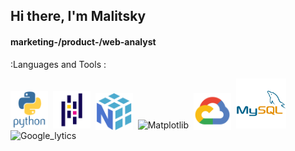 <div id="header" align="left">
  <h2> Hi there, I'm Malitsky </h2>
   <h4> marketing-/product-/web-analyst </h4>
</div>

:Languages and Tools :
<div alignk='center'>
  <img src="https://github.com/devicons/devicon/blob/master/icons/python/python-original-wordmark.svg" title="Python" alt="Python" width="60" height="60"/>&nbsp;
  <img src="https://github.com/devicons/devicon/blob/master/icons/pandas/pandas-original.svg" title="Pandas" alt="Pandas" width="60" height="60"/>&nbsp;
  <img src="https://github.com/devicons/devicon/blob/master/icons/numpy/numpy-original.svg" title="Numpy" alt="Numpy" width="60" height="60"style="vertical-align:bottom"/>&nbsp;
  <img src="https://upload.wikimedia.org/wikipedia/commons/8/84/Matplotlib_icon.svg" title="Matplotlib" alt="Matplotlib" width="60" height="60"style="vertical-align:bottom"/>&nbsp;
  <img src="https://github.com/devicons/devicon/blob/master/icons/googlecloud/googlecloud-original.svg" title="Google" alt="Google" width="60" height="60"style="vertical-align:bottom"/>&nbsp;
  <img src="https://github.com/devicons/devicon/blob/master/icons/mysql/mysql-original-wordmark.svg" title="mysql" alt="mysql" width="80" height="80"/>&nbsp;
  <img src="https://upload.wikimedia.org/wikipedia/commons/8/89/Logo_Google_Analytics.svg" title="Google_lytics" alt="Google_lytics" width="80" height="80"/>&nbsp;
</div>

